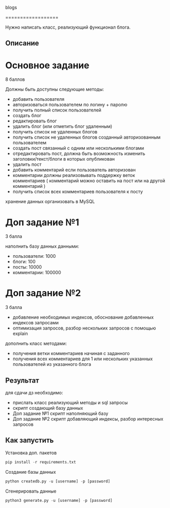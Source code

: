 blogs

==================

Нужно написать класс, реализующий функционал блога.

Описание
--------

# Основное задание
8 баллов

Должны быть доступны следующие методы:

* добавить пользователя
* авторизоваться пользователем по логину + паролю
* получить полный список пользователей
* создать блог
* редактировать блог
* удалить блог (или отметить блог удаленным)
* получить список не удаленных блогов
* получить список не удаленных блогов созданный авторизованным пользователем
* создать пост связанный с одним или несколькими блогами
* отредактировать пост, должна быть возможность изменить заголовки/текст/блоги в которых опубликован
* удалить пост
* добавить комментарий если пользователь авторизован
* комментарии должны реализовывать поддержку веток комментариев ( комментарий можно оставить на пост или на другой комментарий )
* получить список всех комментариев пользователя к посту

хранение данных организовать в MySQL

# Доп задание №1

3 балла

наполнить базу данных данными:

* пользователи: 1000
* блоги: 100
* посты: 10000
* комментарии: 100000

# Доп задание №2
3 балла
* добавление необходимых индексов, обоснование добавленных индексов запросами
* оптимизация запросов, разбор нескольких запросов с помощью explain

дополнить класс методами: 

* получения ветки комментариев начиная с заданного
* получения всех комментариев для 1 или нескольких указанных пользователей из указанного блога

Результат
--------

для сдачи дз необходимо:
* прислать класс реализующий методы и sql запросы
* скрипт создающий базу данных
* Доп задание №1 скрипт наполняющий базу
* Доп задание №2 скрипт добавляющий индексы, разбор интересных запросов

Как запустить
-------------

Установка доп. пакетов
```python
pip install -r requirements.txt
```

Создание базы данных
```python
python createdb.py -u [username] -p [password]
```

Сгенерировать данные
```python
python3 generate.py -u [username] -p [password]
```